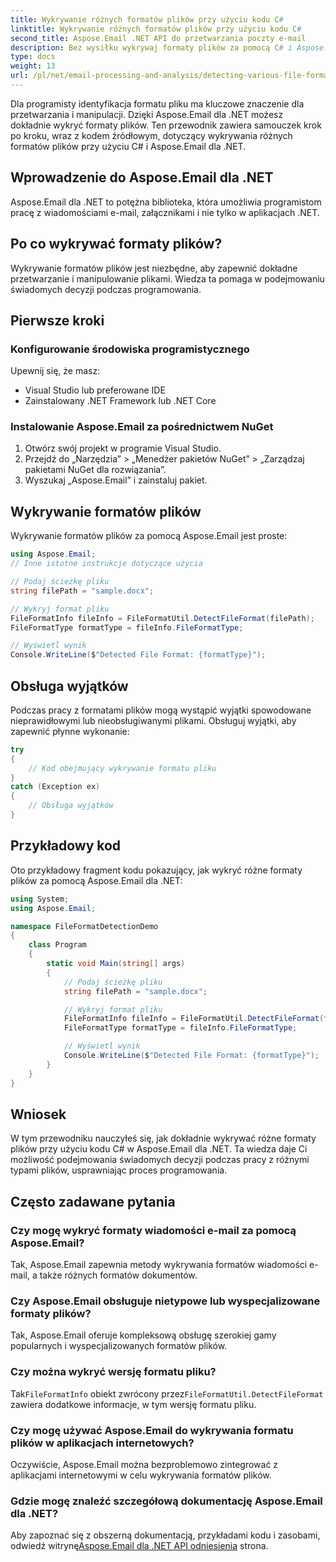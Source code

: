 ```yaml
---
title: Wykrywanie różnych formatów plików przy użyciu kodu C#
linktitle: Wykrywanie różnych formatów plików przy użyciu kodu C#
second_title: Aspose.Email .NET API do przetwarzania poczty e-mail
description: Bez wysiłku wykrywaj formaty plików za pomocą C# i Aspose.Email dla .NET. Przewodnik krok po kroku i przykłady kodu. Przeglądaj teraz!
type: docs
weight: 13
url: /pl/net/email-processing-and-analysis/detecting-various-file-formats-using-csharp-code/
---
```


Dla programisty identyfikacja formatu pliku ma kluczowe znaczenie dla przetwarzania i manipulacji. Dzięki Aspose.Email dla .NET możesz dokładnie wykryć formaty plików. Ten przewodnik zawiera samouczek krok po kroku, wraz z kodem źródłowym, dotyczący wykrywania różnych formatów plików przy użyciu C# i Aspose.Email dla .NET.

## Wprowadzenie do Aspose.Email dla .NET

Aspose.Email dla .NET to potężna biblioteka, która umożliwia programistom pracę z wiadomościami e-mail, załącznikami i nie tylko w aplikacjach .NET.

## Po co wykrywać formaty plików?

Wykrywanie formatów plików jest niezbędne, aby zapewnić dokładne przetwarzanie i manipulowanie plikami. Wiedza ta pomaga w podejmowaniu świadomych decyzji podczas programowania.

## Pierwsze kroki

### Konfigurowanie środowiska programistycznego

Upewnij się, że masz:
- Visual Studio lub preferowane IDE
- Zainstalowany .NET Framework lub .NET Core

### Instalowanie Aspose.Email za pośrednictwem NuGet

1. Otwórz swój projekt w programie Visual Studio.
2. Przejdź do „Narzędzia” > „Menedżer pakietów NuGet” > „Zarządzaj pakietami NuGet dla rozwiązania”.
3. Wyszukaj „Aspose.Email” i zainstaluj pakiet.

## Wykrywanie formatów plików

Wykrywanie formatów plików za pomocą Aspose.Email jest proste:

```csharp
using Aspose.Email;
// Inne istotne instrukcje dotyczące użycia

// Podaj ścieżkę pliku
string filePath = "sample.docx";

// Wykryj format pliku
FileFormatInfo fileInfo = FileFormatUtil.DetectFileFormat(filePath);
FileFormatType formatType = fileInfo.FileFormatType;

// Wyświetl wynik
Console.WriteLine($"Detected File Format: {formatType}");
```

## Obsługa wyjątków

Podczas pracy z formatami plików mogą wystąpić wyjątki spowodowane nieprawidłowymi lub nieobsługiwanymi plikami. Obsługuj wyjątki, aby zapewnić płynne wykonanie:

```csharp
try
{
    // Kod obejmujący wykrywanie formatu pliku
}
catch (Exception ex)
{
    // Obsługa wyjątków
}
```

## Przykładowy kod

Oto przykładowy fragment kodu pokazujący, jak wykryć różne formaty plików za pomocą Aspose.Email dla .NET:

```csharp
using System;
using Aspose.Email;

namespace FileFormatDetectionDemo
{
    class Program
    {
        static void Main(string[] args)
        {
            // Podaj ścieżkę pliku
            string filePath = "sample.docx";

            // Wykryj format pliku
            FileFormatInfo fileInfo = FileFormatUtil.DetectFileFormat(filePath);
            FileFormatType formatType = fileInfo.FileFormatType;

            // Wyświetl wynik
            Console.WriteLine($"Detected File Format: {formatType}");
        }
    }
}
```

## Wniosek

W tym przewodniku nauczyłeś się, jak dokładnie wykrywać różne formaty plików przy użyciu kodu C# w Aspose.Email dla .NET. Ta wiedza daje Ci możliwość podejmowania świadomych decyzji podczas pracy z różnymi typami plików, usprawniając proces programowania.

## Często zadawane pytania

### Czy mogę wykryć formaty wiadomości e-mail za pomocą Aspose.Email?

Tak, Aspose.Email zapewnia metody wykrywania formatów wiadomości e-mail, a także różnych formatów dokumentów.

### Czy Aspose.Email obsługuje nietypowe lub wyspecjalizowane formaty plików?

Tak, Aspose.Email oferuje kompleksową obsługę szerokiej gamy popularnych i wyspecjalizowanych formatów plików.

### Czy można wykryć wersję formatu pliku?

 Tak`FileFormatInfo` obiekt zwrócony przez`FileFormatUtil.DetectFileFormat` zawiera dodatkowe informacje, w tym wersję formatu pliku.

### Czy mogę używać Aspose.Email do wykrywania formatu plików w aplikacjach internetowych?

Oczywiście, Aspose.Email można bezproblemowo zintegrować z aplikacjami internetowymi w celu wykrywania formatów plików.

### Gdzie mogę znaleźć szczegółową dokumentację Aspose.Email dla .NET?

 Aby zapoznać się z obszerną dokumentacją, przykładami kodu i zasobami, odwiedź witrynę[Aspose.Email dla .NET API odniesienia](https://reference.aspose.com/email/net) strona.